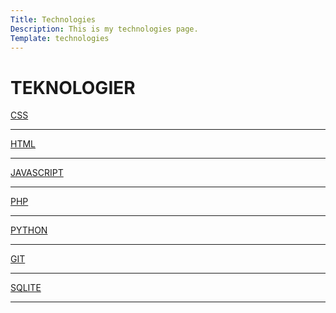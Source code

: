 ```yaml
---
Title: Technologies
Description: This is my technologies page.
Template: technologies
---
```


TEKNOLOGIER
==========================

<div class="box">
<a href="%base_url%/technology/css">CSS</a>
<hr>
</div>

<div class="box wide">
<a href="%base_url%/technology/html">HTML</a>
<hr>
</div>

<div class="box wide">
<a href="%base_url%/technology/javascript">JAVASCRIPT</a>
<hr>
</div>

<div class="box">
<a href="%base_url%/technology/php">PHP</a>
<hr>
</div>

<div class="box ultra wide">
<a href="%base_url%/technology/python">PYTHON</a>
<hr>
</div>

<div class="box">
<a href="%base_url%/technology/git">GIT</a>
<hr>
</div>

<div class="box wide">
<a href="%base_url%/technology/sqlite">SQLITE</a>
<hr>
</div>
